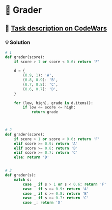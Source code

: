 # 📝 Grader

## 🔗 [Task description on CodeWars](https://www.codewars.com/kata/53d16bd82578b1fb5b00128c)

### 💡 Solution

```python
# 1
def grader(score):
    if score > 1 or score < 0.6: return 'F'
    
    d = {
        (0.9, 1): 'A',
        (0.8, 0.9): 'B',
        (0.7, 0.8): 'C',
        (0.6, 0.7): 'D',
    }
    
    for (low, high), grade in d.items():
        if low <= score <= high:
            return grade
        


# 2
def grader(score):
    if score > 1 or score < 0.6: return 'F'
    elif score >= 0.9: return 'A'
    elif score >= 0.8: return 'B'
    elif score >= 0.7: return 'C'
    else: return 'D'


# 3 
def grader(s):
    match s:
        case _ if s > 1 or s < 0.6: return 'F'
        case _ if s >= 0.9: return 'A'
        case _ if s >= 0.8: return 'B'
        case _ if s >= 0.7: return 'C'
        case _: return 'D'
```
